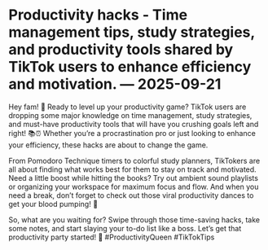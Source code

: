 # Productivity hacks - Time management tips, study strategies, and productivity tools shared by TikTok users to enhance efficiency and motivation. — 2025-09-21

Hey fam! 🌟 Ready to level up your productivity game? TikTok users are dropping some major knowledge on time management, study strategies, and must-have productivity tools that will have you crushing goals left and right! 📚⏰ Whether you’re a procrastination pro or just looking to enhance your efficiency, these hacks are about to change the game.

From Pomodoro Technique timers to colorful study planners, TikTokers are all about finding what works best for them to stay on track and motivated. Need a little boost while hitting the books? Try out ambient sound playlists or organizing your workspace for maximum focus and flow. And when you need a break, don’t forget to check out those viral productivity dances to get your blood pumping! 💃

So, what are you waiting for? Swipe through those time-saving hacks, take some notes, and start slaying your to-do list like a boss. Let’s get that productivity party started! 🚀 #ProductivityQueen #TikTokTips